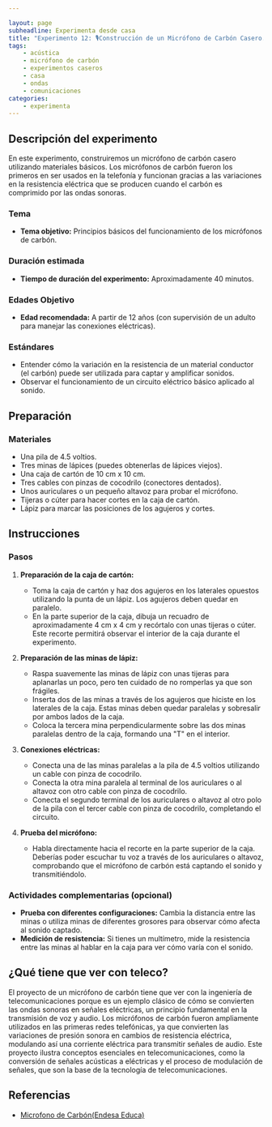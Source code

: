```yaml
---

layout: page
subheadline: Experimenta desde casa
title: "Experimento 12: 🎙️Construcción de un Micrófono de Carbón Casero.🟠"
tags:
    - acústica
    - micrófono de carbón
    - experimentos caseros
    - casa
    - ondas
    - comunicaciones
categories:
    - experimenta
---
```


## Descripción del experimento

En este experimento, construiremos un micrófono de carbón casero utilizando materiales básicos. Los micrófonos de carbón fueron los primeros en ser usados en la telefonía y funcionan gracias a las variaciones en la resistencia eléctrica que se producen cuando el carbón es comprimido por las ondas sonoras.

### Tema

- **Tema objetivo:** Principios básicos del funcionamiento de los micrófonos de carbón.

### Duración estimada

- **Tiempo de duración del experimento:** Aproximadamente 40 minutos.

### Edades Objetivo

- **Edad recomendada:** A partir de 12 años (con supervisión de un adulto para manejar las conexiones eléctricas).

### Estándares

- Entender cómo la variación en la resistencia de un material conductor (el carbón) puede ser utilizada para captar y amplificar sonidos.
- Observar el funcionamiento de un circuito eléctrico básico aplicado al sonido.

## Preparación

### Materiales

- Una pila de 4.5 voltios.
- Tres minas de lápices (puedes obtenerlas de lápices viejos).
- Una caja de cartón de 10 cm x 10 cm.
- Tres cables con pinzas de cocodrilo (conectores dentados).
- Unos auriculares o un pequeño altavoz para probar el micrófono.
- Tijeras o cúter para hacer cortes en la caja de cartón.
- Lápiz para marcar las posiciones de los agujeros y cortes.

## Instrucciones

### Pasos

1. **Preparación de la caja de cartón:**
   - Toma la caja de cartón y haz dos agujeros en los laterales opuestos utilizando la punta de un lápiz. Los agujeros deben quedar en paralelo.
   - En la parte superior de la caja, dibuja un recuadro de aproximadamente 4 cm x 4 cm y recórtalo con unas tijeras o cúter. Este recorte permitirá observar el interior de la caja durante el experimento.

2. **Preparación de las minas de lápiz:**
   - Raspa suavemente las minas de lápiz con unas tijeras para aplanarlas un poco, pero ten cuidado de no romperlas ya que son frágiles.
   - Inserta dos de las minas a través de los agujeros que hiciste en los laterales de la caja. Estas minas deben quedar paralelas y sobresalir por ambos lados de la caja.
   - Coloca la tercera mina perpendicularmente sobre las dos minas paralelas dentro de la caja, formando una "T" en el interior.

3. **Conexiones eléctricas:**
   - Conecta una de las minas paralelas a la pila de 4.5 voltios utilizando un cable con pinza de cocodrilo.
   - Conecta la otra mina paralela al terminal de los auriculares o al altavoz con otro cable con pinza de cocodrilo.
   - Conecta el segundo terminal de los auriculares o altavoz al otro polo de la pila con el tercer cable con pinza de cocodrilo, completando el circuito.

4. **Prueba del micrófono:**
   - Habla directamente hacia el recorte en la parte superior de la caja. Deberías poder escuchar tu voz a través de los auriculares o altavoz, comprobando que el micrófono de carbón está captando el sonido y transmitiéndolo.

### Actividades complementarias (opcional)

- **Prueba con diferentes configuraciones:** Cambia la distancia entre las minas o utiliza minas de diferentes grosores para observar cómo afecta al sonido captado.
- **Medición de resistencia:** Si tienes un multímetro, mide la resistencia entre las minas al hablar en la caja para ver cómo varía con el sonido.

## ¿Qué tiene que ver con teleco?

El proyecto de un micrófono de carbón tiene que ver con la ingeniería de telecomunicaciones porque es un ejemplo clásico de cómo se convierten las ondas sonoras en señales eléctricas, un principio fundamental en la transmisión de voz y audio. Los micrófonos de carbón fueron ampliamente utilizados en las primeras redes telefónicas, ya que convierten las variaciones de presión sonora en cambios de resistencia eléctrica, modulando así una corriente eléctrica para transmitir señales de audio. Este proyecto ilustra conceptos esenciales en telecomunicaciones, como la conversión de señales acústicas a eléctricas y el proceso de modulación de señales, que son la base de la tecnología de telecomunicaciones.

## Referencias
- [Microfono de Carbón(Endesa Educa)](www.fundacionendesa.org/es/educacion/endesa-educa/blog/el-microfono-de-carbon)